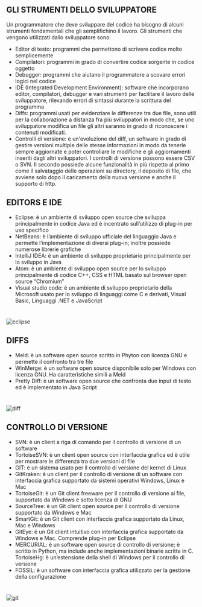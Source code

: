 ## GLI STRUMENTI DELLO SVILUPPATORE
Un programmatore che deve sviluppare del codice ha bisogno di alcuni strumenti fondamentali che gli semplifichino il lavoro. Gli strumenti che vengono utilizzati dallo sviluppatore sono:
* Editor di testo: programmi che permettono di scrivere codice molto semplicemente
* Compilatori: programmi in grado di convertire codice sorgente in codice oggetto
* Debugger: programmi che aiutano il programmatore a scovare errori logici nel codice
* IDE (Integrated Development Environment): software che incorporano editor, compilatori, debugger e vari strumenti per facilitare il lavoro delle sviluppatore, rilevando errori di sintassi durante la scrittura del programma
* Diffs: programmi usati per evidenziare le differenze tra due file, sono utili per la collaborazione a distanza fra più sviluppatori in modo che, se uno sviluppatore modifica un file gli altri saranno in grado di riconoscere i contenuti modificati.
* Controlli di versione: è un'evoluzione del diff, un software in grado di gestire versioni multiple delle stesse informazioni in modo da tenerle sempre aggiornate e poter controllare le modifiche e gli  aggiornamenti inseriti dagli altri sviluppatori.
I controlli di versione possono essere CSV o SVN. Il secondo possiede alcune funzionalità in più rispetto al primo come il salvataggio delle operazioni su directory, il deposito di file, che avviene solo dopo il caricamento della nuova versione e anche il supporto di http.


## EDITORS E IDE
* Eclipse: è un ambiente di sviluppo open source che sviluppa principalmente in codice Java ed è incentrato sull’utilizzo di plug-in per uso specifico
* NetBeans: è l’ambiente di sviluppo ufficiale del linguaggio Java e permette l’implementazione di diversi plug-in; inoltre possiede numerose librerie grafiche
* IntelliJ IDEA:  è un ambiente di sviluppo proprietario principalmente per lo sviluppo in Java
* Atom: è un ambiente di sviluppo open source per lo sviluppo principalmente di codice C++, CSS e HTML basato sul browser open source “Chromium”
* Visual studio code: è un ambiente di sviluppo proprietario della Microsoft usato per lo sviluppo di linguaggi come C e derivati, Visual Basic, Linguaggi .NET e JavaScript
#
#
![eclipse](http://intixtech.com/wp-content/uploads/2015/05/netbeans-logo.png)

## DIFFS
* Meld: è un software open source scritto in Phyton con licenza GNU e permette il confronto tra tre file
* WinMerge: è un software open source disponibile solo per Windows con licenza GNU. Ha caratteristiche simili a Meld
* Pretty Diff: è un software open source che confronta due input di testo ed è implementato in Java Script
#
#
![diff](http://screenshots.ubuntu.com/screenshots/m/meld/5098_large.png)

## CONTROLLO DI VERSIONE
* SVN: è un client a riga di comando per il controllo di versione di un software
* TortoiseSVN: è un client open source con interfaccia grafica ed è utile per mostrare le differenza tra due versioni di file
* GIT: è un sistema usato per il controllo di versione del kernel di Linux
* GitKraken: è un client per il controllo di versione di un software con interfaccia grafica supportato da sistemi operativi Windows, Linux e Mac
* TortoiseGit: è un Git client freeware per il controllo di versione ai file, supportato da Windows e sotto licenza di GNU
* SourceTree: è un Git client open source per il controllo di versione supportato da Windows e Mac
* SmartGit: è un Git client con interfaccia grafica supportato da Linux, Mac e Windows
* GitEye: è un Git client intuitivo con interfaccia grafica supportato da Windows e Mac. Comprende plug-in per Eclipse
* MERCURIAL: è un software open source di controllo di versione; è scritto in Python, ma include anche implementazioni binarie scritte in C.
TortoiseHg: è un’estensione della shell di Windows per il controllo di versione
* FOSSIL: è un software con interfaccia grafica utilizzato per la gestione della configurazione

#


![git](https://download.qnap.com/QPKG/img/git_640x400.png)
